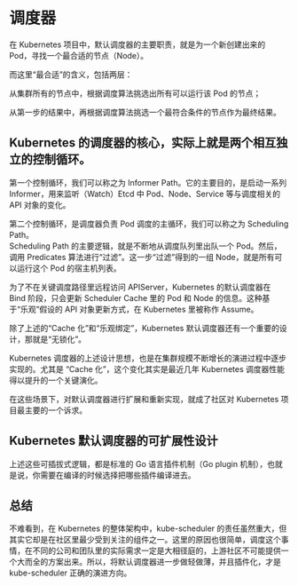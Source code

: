 #  调度器

在 Kubernetes 项目中，默认调度器的主要职责，就是为一个新创建出来的 Pod，寻找一个最合适的节点（Node）。

而这里“最合适”的含义，包括两层：

从集群所有的节点中，根据调度算法挑选出所有可以运行该 Pod 的节点；

从第一步的结果中，再根据调度算法挑选一个最符合条件的节点作为最终结果。

## Kubernetes 的调度器的核心，实际上就是两个相互独立的控制循环。

第一个控制循环，我们可以称之为 Informer Path。它的主要目的，是启动一系列 Informer，用来监听（Watch）Etcd 中 Pod、Node、Service 等与调度相关的 API 对象的变化。

第二个控制循环，是调度器负责 Pod 调度的主循环，我们可以称之为 Scheduling Path。  
Scheduling Path 的主要逻辑，就是不断地从调度队列里出队一个 Pod。然后，调用 Predicates 算法进行“过滤”。这一步“过滤”得到的一组 Node，就是所有可以运行这个 Pod 的宿主机列表。


为了不在关键调度路径里远程访问 APIServer，Kubernetes 的默认调度器在 Bind 阶段，只会更新 Scheduler Cache 里的 Pod 和 Node 的信息。这种基于“乐观”假设的 API 对象更新方式，在 Kubernetes 里被称作 Assume。

除了上述的“Cache 化”和“乐观绑定”，Kubernetes 默认调度器还有一个重要的设计，那就是“无锁化”。

Kubernetes 调度器的上述设计思想，也是在集群规模不断增长的演进过程中逐步实现的。尤其是 “Cache 化”，这个变化其实是最近几年 Kubernetes 调度器性能得以提升的一个关键演化。

在这些场景下，对默认调度器进行扩展和重新实现，就成了社区对 Kubernetes 项目最主要的一个诉求。

##  Kubernetes 默认调度器的可扩展性设计

上述这些可插拔式逻辑，都是标准的 Go 语言插件机制（Go plugin 机制），也就是说，你需要在编译的时候选择把哪些插件编译进去。

## 总结

不难看到，在 Kubernetes 的整体架构中，kube-scheduler 的责任虽然重大，但其实它却是在社区里最少受到关注的组件之一。这里的原因也很简单，调度这个事情，在不同的公司和团队里的实际需求一定是大相径庭的，上游社区不可能提供一个大而全的方案出来。所以，将默认调度器进一步做轻做薄，并且插件化，才是 kube-scheduler 正确的演进方向。